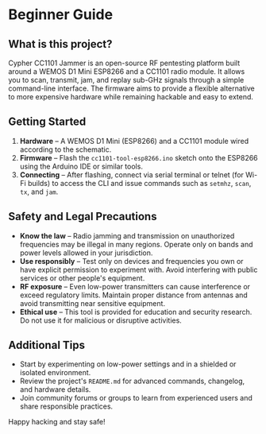 # Beginner Guide

## What is this project?
Cypher CC1101 Jammer is an open-source RF pentesting platform built around a WEMOS D1 Mini ESP8266 and a CC1101 radio module. It allows you to scan, transmit, jam, and replay sub-GHz signals through a simple command-line interface. The firmware aims to provide a flexible alternative to more expensive hardware while remaining hackable and easy to extend.

## Getting Started
1. **Hardware** – A WEMOS D1 Mini (ESP8266) and a CC1101 module wired according to the schematic.
2. **Firmware** – Flash the `cc1101-tool-esp8266.ino` sketch onto the ESP8266 using the Arduino IDE or similar tools.
3. **Connecting** – After flashing, connect via serial terminal or telnet (for Wi-Fi builds) to access the CLI and issue commands such as `setmhz`, `scan`, `tx`, and `jam`.

## Safety and Legal Precautions
- **Know the law** – Radio jamming and transmission on unauthorized frequencies may be illegal in many regions. Operate only on bands and power levels allowed in your jurisdiction.
- **Use responsibly** – Test only on devices and frequencies you own or have explicit permission to experiment with. Avoid interfering with public services or other people's equipment.
- **RF exposure** – Even low-power transmitters can cause interference or exceed regulatory limits. Maintain proper distance from antennas and avoid transmitting near sensitive equipment.
- **Ethical use** – This tool is provided for education and security research. Do not use it for malicious or disruptive activities.

## Additional Tips
- Start by experimenting on low-power settings and in a shielded or isolated environment.
- Review the project's `README.md` for advanced commands, changelog, and hardware details.
- Join community forums or groups to learn from experienced users and share responsible practices.

Happy hacking and stay safe!
